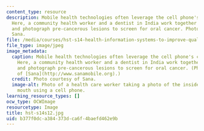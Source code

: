 ```yaml
---
content_type: resource
description: Mobile health technologies often leverage the cell phone's capabilities.
  Here, a community health worker and a dentist in India work together to identify
  and photograph pre-cancerous lesions to screen for oral cancer. Photo courtesy of
  Sana.
file: /media/courses/hst-s14-health-information-systems-to-improve-quality-of-care-in-resource-poor-settings-spring-2012/b377f0dca384373dca6f4baefd462e9b_hst-s14s12.jpg
file_type: image/jpeg
image_metadata:
  caption: Mobile health technologies often leverage the cell phone's capabilities.
    Here, a community health worker and a dentist in India work together to identify
    and photograph pre-cancerous lesions to screen for oral cancer. (Photo courtesy
    of [Sana](http://www.sanamobile.org).)
  credit: Photo courtesy of Sana.
  image-alt: Photo of a health care worker taking a photo of the inside of a patient's
    mouth using a cell phone.
learning_resource_types: []
ocw_type: OCWImage
resourcetype: Image
title: hst-s14s12.jpg
uid: b377f0dc-a384-373d-ca6f-4baefd462e9b
---
```

